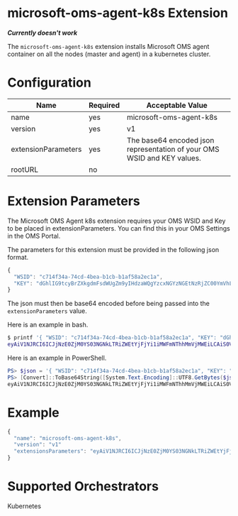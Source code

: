 # microsoft-oms-agent-k8s Extension

***Currently doesn't work***

The `microsoft-oms-agent-k8s` extension installs Microsoft OMS agent container on all the nodes (master and agent) in a kubernetes cluster.

# Configuration

|Name|Required|Acceptable Value|
|---|---|---|
|name|yes|microsoft-oms-agent-k8s|
|version|yes|v1|
|extensionParameters|yes|The base64 encoded json representation of your OMS WSID and KEY values.|
|rootURL|no||

# Extension Parameters

The Microsoft OMS Agent k8s extension requires your OMS WSID and Key to be placed in extensionParameters.  You can find this in your OMS Settings in the OMS Portal.  

The parameters for this extension must be provided in the following json format. 

``` javascript
{ 
  "WSID": "c714f34a-74cd-4bea-b1cb-b1af58a2ec1a", 
  "KEY": "dGhlIG9tcyBrZXkgdmFsdWUgZm9yIHdzaWQgYzcxNGYzNGEtNzRjZC00YmVhLWIxY2ItYjFhZjU4YTJlYzFhCg==" 
}
```
The json must then be base64 encoded before being passed into the `extensionParameters` value.

Here is an example in bash.
``` bash
$ printf '{ "WSID": "c714f34a-74cd-4bea-b1cb-b1af58a2ec1a", "KEY": "dGhlIG9tcyBrZXkgdmFsdWUgZm9yIHdzaWQgYzcxNGYzNGEtNzRjZC00YmVhLWIxY2ItYjFhZjU4YTJlYzFhCg==" }' | base64 -w0
eyAiV1NJRCI6ICJjNzE0ZjM0YS03NGNkLTRiZWEtYjFjYi1iMWFmNThhMmVjMWEiLCAiS0VZIjogImRHaGxJRzl0Y3lCclpYa2dkbUZzZFdVZ1ptOXlJSGR6YVdRZ1l6Y3hOR1l6TkdFdE56UmpaQzAwWW1WaExXSXhZMkl0WWpGaFpqVTRZVEpsWXpGaENnPT0iIH0=
```

Here is an example in PowerShell.
``` powershell
PS> $json = '{ "WSID": "c714f34a-74cd-4bea-b1cb-b1af58a2ec1a", "KEY": "dGhlIG9tcyBrZXkgdmFsdWUgZm9yIHdzaWQgYzcxNGYzNGEtNzRjZC00YmVhLWIxY2ItYjFhZjU4YTJlYzFhCg==" }'
PS> [Convert]::ToBase64String([System.Text.Encoding]::UTF8.GetBytes($json))
eyAiV1NJRCI6ICJjNzE0ZjM0YS03NGNkLTRiZWEtYjFjYi1iMWFmNThhMmVjMWEiLCAiS0VZIjogImRHaGxJRzl0Y3lCclpYa2dkbUZzZFdVZ1ptOXlJSGR6YVdRZ1l6Y3hOR1l6TkdFdE56UmpaQzAwWW1WaExXSXhZMkl0WWpGaFpqVTRZVEpsWXpGaENnPT0iIH0=
```

# Example



``` javascript
{ 
  "name": "microsoft-oms-agent-k8s", 
  "version": "v1" 
  "extensionsParameters": "eyAiV1NJRCI6ICJjNzE0ZjM0YS03NGNkLTRiZWEtYjFjYi1iMWFmNThhMmVjMWEiLCAiS0VZIjogImRHaGxJRzl0Y3lCclpYa2dkbUZzZFdVZ1ptOXlJSGR6YVdRZ1l6Y3hOR1l6TkdFdE56UmpaQzAwWW1WaExXSXhZMkl0WWpGaFpqVTRZVEpsWXpGaENnPT0iIH0="
}
```



# Supported Orchestrators
Kubernetes
